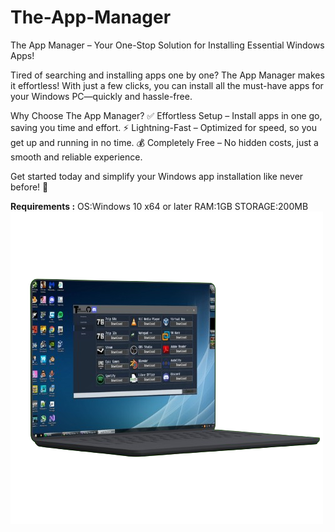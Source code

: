 # The-App-Manager

The App Manager – Your One-Stop Solution for Installing Essential Windows Apps!

Tired of searching and installing apps one by one? The App Manager makes it effortless! With just a few clicks, you can install all the must-have apps for your Windows PC—quickly and hassle-free.

Why Choose The App Manager?
✅ Effortless Setup – Install apps in one go, saving you time and effort.
⚡ Lightning-Fast – Optimized for speed, so you get up and running in no time.
💰 Completely Free – No hidden costs, just a smooth and reliable experience.

Get started today and simplify your Windows app installation like never before! 🚀

**Requirements :**
OS:Windows 10 x64 or later
RAM:1GB
STORAGE:200MB
![Alt text](LaptopPreview.png)
